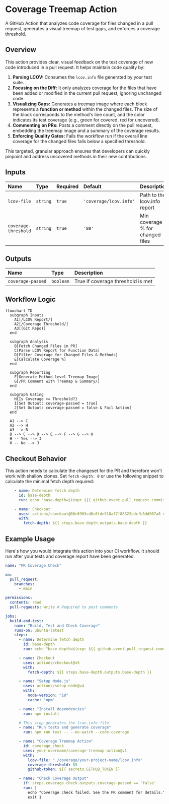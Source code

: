 # Coverage Treemap Action

A GitHub Action that analyzes code coverage for files changed in a pull
request, generates a visual treemap of test gaps, and enforces a coverage
threshold.

## Overview

This action provides clear, visual feedback on the test coverage of new code
introduced in a pull request. It helps maintain code quality by:

1. **Parsing LCOV:** Consumes the `lcov.info` file generated by your test
   suite.
2. **Focusing on the Diff:** It only analyzes coverage for the files that have
   been added or modified in the current pull request, ignoring unchanged code.
3. **Visualizing Gaps:** Generates a treemap image where each block represents
   a **function or method** within the changed files. The size of the block
   corresponds to the method's line count, and the color indicates its test
   coverage (e.g., green for covered, red for uncovered).
4. **Commenting on PRs:** Posts a comment directly on the pull request,
   embedding the treemap image and a summary of the coverage results.
5. **Enforcing Quality Gates:** Fails the workflow run if the overall line
   coverage for the changed files falls below a specified threshold.

This targeted, granular approach ensures that developers can quickly pinpoint
and address uncovered methods in their new contributions.

## Inputs

| Name                 | Type     | Required | Default                | Description                       |
| :------------------- | :------- | :------- | :--------------------- | :-------------------------------- |
| `lcov-file`          | `string` | `true`   | `'coverage/lcov.info'` | Path to the lcov.info report     |
| `coverage-threshold` | `string` | `true`   | `'80'`                 | Min coverage % for changed files |

## Outputs

| Name              | Type      | Description                             |
| :---------------- | :-------- | :-------------------------------------- |
| `coverage-passed` | `boolean` | True if coverage threshold is met       |

## Workflow Logic

```mermaid
flowchart TD
  subgraph Inputs
    A1[/LCOV Report/]
    A2[/Coverage Threshold/]
    A3[(Git Repo)]
  end

  subgraph Analysis
    B[Fetch Changed Files in PR]
    C[Parse LCOV Report for Function Data]
    D[Filter Coverage for Changed Files & Methods]
    E[Calculate Coverage %]
  end

  subgraph Reporting
    F[Generate Method-level Treemap Image]
    G[/PR Comment with Treemap & Summary/]
  end

  subgraph Gating
    H{Is Coverage >= Threshold?}
    I[Set Output: coverage-passed = true]
    J[Set Output: coverage-passed = false & Fail Action]
  end

  A1 --> C
  A2 --> H
  A3 --> B
  B --> C --> D --> E --> F --> G --> H
  H -- Yes --> I
  H -- No --> J
```

## Checkout Behavior

This action needs to calculate the changeset for the PR and therefore won't work with shallow clones. Set `fetch-depth: 0` or use the following snippet
to calculate the minimal fetch depth required:

```yaml
    - name: Determine fetch depth
      id: base-depth
      run: echo "base-depth=$(expr ${{ github.event.pull_request.commits }} + 1)" | tee -a $GITHUB_OUTPUT

    - name: Checkout
      uses: actions/checkout@08c6903cd8c0fde910a37f88322edcfb5dd907a8 # v5.0.0
      with:
        fetch-depth: ${{ steps.base-depth.outputs.base-depth }}
```

## Example Usage

Here's how you would integrate this action into your CI workflow. It should run
after your tests and coverage report have been generated.

```yaml
name: "PR Coverage Check"

on:
  pull_request:
    branches:
      - main

permissions:
  contents: read
  pull-requests: write # Required to post comments

jobs:
  build-and-test:
    name: "Build, Test and Check Coverage"
    runs-on: ubuntu-latest
    steps:
      - name: Determine fetch depth
        id: base-depth
        run: echo "base-depth=$(expr ${{ github.event.pull_request.commits }} + 1)" | tee -a $GITHUB_OUTPUT

      - name: Checkout
        uses: actions/checkout@v5
        with:
          fetch-depth: ${{ steps.base-depth.outputs.base-depth }}

      - name: "Setup Node.js"
        uses: actions/setup-node@v4
        with:
          node-version: "18"
          cache: "npm"

      - name: "Install dependencies"
        run: npm install

      # This step generates the lcov.info file
      - name: "Run tests and generate coverage"
        run: npm run test -- --no-watch --code-coverage

      - name: "Coverage Treemap Action"
        id: coverage_check
        uses: your-username/coverage-treemap-action@v1
        with:
          lcov-file: "./coverage/your-project-name/lcov.info"
          coverage-threshold: 85
          github-token: ${{ secrets.GITHUB_TOKEN }}

      - name: "Check Coverage Output"
        if: steps.coverage_check.outputs.coverage-passed == 'false'
        run: |
          echo "Coverage check failed. See the PR comment for details."
          exit 1
```
